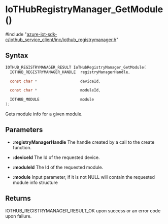 # IoTHubRegistryManager_GetModule()

\#include "[azure-iot-sdk-c/iothub_service_client/inc/iothub_registrymanager.h](../iot-c-ref-iothub-registrymanager-h.md)"  

## Syntax

```C
IOTHUB_REGISTRYMANAGER_RESULT IoTHubRegistryManager_GetModule(
  IOTHUB_REGISTRYMANAGER_HANDLE  registryManagerHandle,

  const char *                   deviceId,

  const char *                   moduleId,

  IOTHUB_MODULE                  module
);
```

Gets module info for a given module.

## Parameters
* **:registryManagerHandle** The handle created by a call to the create function. 

* **:deviceId** The Id of the requested device. 

* **:moduleId** The Id of the requested module. 

* **:module** Input parameter, if it is not NULL will contain the requested module info structure

## Returns
IOTHUB_REGISTRYMANAGER_RESULT_OK upon success or an error code upon failure.

